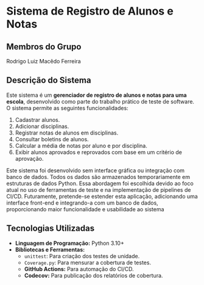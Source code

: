 # Sistema de Registro de Alunos e Notas

## Membros do Grupo
Rodrigo Luiz Macêdo Ferreira

## Descrição do Sistema
Este sistema é um **gerenciador de registro de alunos e notas para uma escola**, desenvolvido como parte do trabalho prático de teste de software.  
O sistema permite as seguintes funcionalidades:
1. Cadastrar alunos.
2. Adicionar disciplinas.
3. Registrar notas de alunos em disciplinas.
4. Consultar boletins de alunos.
5. Calcular a média de notas por aluno e por disciplina.
6. Exibir alunos aprovados e reprovados com base em um critério de aprovação.

Este sistema foi desenvolvido sem interface gráfica ou integração com banco de dados. Todos os dados são armazenados temporariamente em estruturas de dados Python. Essa abordagem foi escolhida devido ao foco atual no uso de ferramentas de teste e na implementação de pipelines de CI/CD. Futuramente, pretende-se estender esta aplicação, adicionando uma interface front-end e integrando-a com um banco de dados, proporcionando maior funcionalidade e usabilidade ao sistema

## Tecnologias Utilizadas
- **Linguagem de Programação:** Python 3.10+
- **Bibliotecas e Ferramentas:**
  - `unittest`: Para criação dos testes de unidade.
  - `Coverage.py`: Para mensurar a cobertura de testes.
  - **GitHub Actions:** Para automação do CI/CD.
  - **Codecov:** Para publicação dos relatórios de cobertura.
